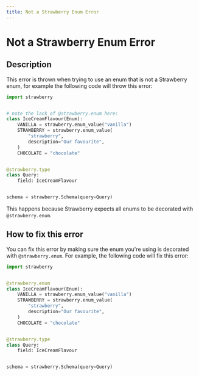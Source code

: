 ```yaml
---
title: Not a Strawberry Enum Error
---
```


# Not a Strawberry Enum Error

## Description

This error is thrown when trying to use an enum that is not a Strawberry enum,
for example the following code will throw this error:

```python
import strawberry


# note the lack of @strawberry.enum here:
class IceCreamFlavour(Enum):
    VANILLA = strawberry.enum_value("vanilla")
    STRAWBERRY = strawberry.enum_value(
        "strawberry",
        description="Our favourite",
    )
    CHOCOLATE = "chocolate"


@strawberry.type
class Query:
    field: IceCreamFlavour


schema = strawberry.Schema(query=Query)
```

This happens because Strawberry expects all enums to be decorated with
`@strawberry.enum`.

## How to fix this error

You can fix this error by making sure the enum you're using is decorated with
`@strawberry.enum`. For example, the following code will fix this error:

```python
import strawberry


@strawberry.enum
class IceCreamFlavour(Enum):
    VANILLA = strawberry.enum_value("vanilla")
    STRAWBERRY = strawberry.enum_value(
        "strawberry",
        description="Our favourite",
    )
    CHOCOLATE = "chocolate"


@strawberry.type
class Query:
    field: IceCreamFlavour


schema = strawberry.Schema(query=Query)
```
